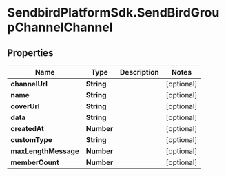 # SendbirdPlatformSdk.SendBirdGroupChannelChannel

## Properties

Name | Type | Description | Notes
------------ | ------------- | ------------- | -------------
**channelUrl** | **String** |  | [optional] 
**name** | **String** |  | [optional] 
**coverUrl** | **String** |  | [optional] 
**data** | **String** |  | [optional] 
**createdAt** | **Number** |  | [optional] 
**customType** | **String** |  | [optional] 
**maxLengthMessage** | **Number** |  | [optional] 
**memberCount** | **Number** |  | [optional] 


